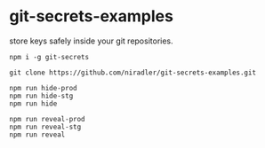 # git-secrets-examples

store keys safely inside your git repositories.

```
npm i -g git-secrets
```

```
git clone https://github.com/niradler/git-secrets-examples.git
```

```
npm run hide-prod
npm run hide-stg
npm run hide

npm run reveal-prod
npm run reveal-stg
npm run reveal
```
